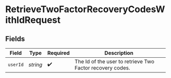 # RetrieveTwoFactorRecoveryCodesWithIdRequest


## Fields

| Field                                                     | Type                                                      | Required                                                  | Description                                               |
| --------------------------------------------------------- | --------------------------------------------------------- | --------------------------------------------------------- | --------------------------------------------------------- |
| `userId`                                                  | *string*                                                  | :heavy_check_mark:                                        | The Id of the user to retrieve Two Factor recovery codes. |